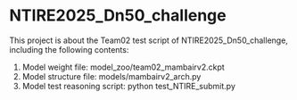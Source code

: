 # NTIRE2025_Dn50_challenge
This project is about the Team02 test script of NTIRE2025_Dn50_challenge, including the following contents:
1. Model weight file:
   model_zoo/team02_mambairv2.ckpt
3. Model structure file:
   models/mambairv2_arch.py
5. Model test reasoning script:
   python test_NTIRE_submit.py
